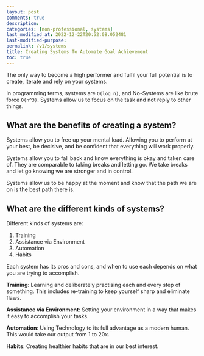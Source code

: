 ```yaml
---
layout: post
comments: true
description: 
categories: [non-professional, systems]
last_modified_at: 2022-12-22T20:52:08.052481
last-modified-purpose:
permalink: /v1/systems
title: Creating Systems To Automate Goal Achievement
toc: true
---
```


The only way to become a high performer and fulfil your full potential is to create, iterate and rely on your systems.

In programming terms, systems are `O(log n)`, and No-Systems are like brute force `O(n^3)`. Systems allow us to focus on the task and not reply to other things.

## What are the benefits of creating a system?

Systems allow you to free up your mental load. Allowing you to perform at your best, be decisive, and be confident that everything will work properly.

Systems allow you to fall back and know everything is okay and taken care of. They are comparable to taking breaks and letting go. We take breaks and let go knowing we are stronger and in control.

Systems allow us to be happy at the moment and know that the path we are on is the best path there is.

## What are the different kinds of systems?

Different kinds of systems are:

1. Training
2. Assistance via Environment
3. Automation
4. Habits

Each system has its pros and cons, and when to use each depends on what you are trying to accomplish.

**Training**: Learning and deliberately practising each and every step of something. This includes re-training to keep yourself sharp and eliminate flaws.

**Assistance via Environment**: Setting your environment in a way that makes it easy to accomplish your tasks.

**Automation**: Using Technology to its full advantage as a modern human. This would take our output from 1 to 20x.

**Habits**: Creating healthier habits that are in our best interest.
